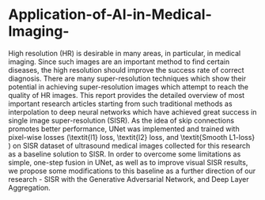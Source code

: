 # Application-of-AI-in-Medical-Imaging-
High resolution (HR) is desirable in many areas, in particular, in medical imaging. Since such images are an important method to find certain diseases, the high resolution should improve the success rate of correct diagnosis. There are many super-resolution techniques which show their potential in achieving super-resolution images which attempt to reach the quality of HR images. This report provides the detailed overview of most important research articles starting from such traditional methods as interpolation to deep neural networks which have achieved great success in single image super-resolution (SISR). As the idea of skip connections promotes better performance, UNet was implemented and trained with pixel-wise losses (\textit{l1} loss, \textit{l2} loss, and \textit{Smooth L1-loss} ) on SISR dataset of ultrasound medical images collected for this research as a baseline solution to SISR. In order to overcome some limitations as simple, one-step fusion in UNet, as well as to improve visual SISR results, we propose some modifications to this baseline as a further direction of our research - SISR with the Generative Adversarial Network, and Deep Layer Aggregation.
